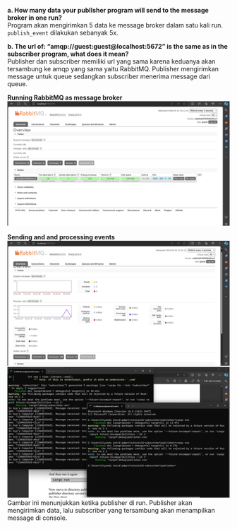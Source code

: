 **a. How many data your publlsher program will send to the message broker in one run?** <br>
Program akan mengirimkan 5 data ke message broker dalam satu kali run. `publish_event` dilakukan sebanyak 5x. <br>

**b. The url of: “amqp://guest:guest@localhost:5672” is the same as in the subscriber program, what does it mean?** <br>
Publisher dan subscriber memiliki url yang sama karena keduanya akan tersambung ke amqp yang sama yaitu RabbitMQ. Publisher mengirimkan message untuk queue sedangkan subscriber menerima message dari queue.

**Running RabbitMQ as message broker**
![alt text](<Screenshot (782).png>)

**Sending and and processing events**
![alt text](<Screenshot (785).png>) <br>
![alt text](<Screenshot (787).png>) <br>
Gambar ini menunjukkan ketika publisher di run. Publisher akan mengirimkan data, lalu subscriber yang tersambung akan menampilkan message di console.